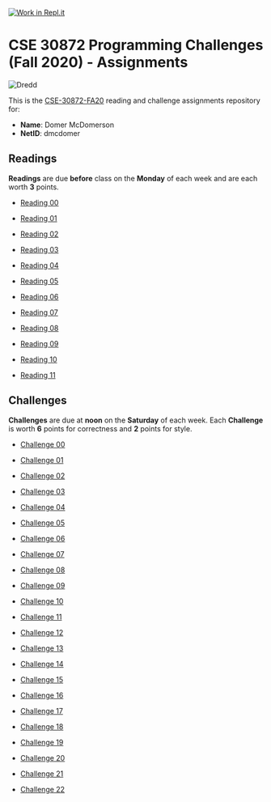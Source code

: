 [![Work in Repl.it](https://classroom.github.com/assets/work-in-replit-14baed9a392b3a25080506f3b7b6d57f295ec2978f6f33ec97e36a161684cbe9.svg)](https://classroom.github.com/online_ide?assignment_repo_id=2963241&assignment_repo_type=AssignmentRepo)
# CSE 30872 Programming Challenges (Fall 2020) - Assignments

![Dredd](https://github.com/nd-cse-30872-fa20/cse-30872-fa20-assignments/workflows/Dredd/badge.svg)

This is the [CSE-30872-FA20] reading and challenge assignments repository for:

- **Name**:     Domer McDomerson
- **NetID**:    dmcdomer

[CSE-30872-FA20]:   https://www3.nd.edu/~pbui/teaching/cse.30872.fa20/

## Readings

**Readings** are due **before** class on the **Monday** of each week and are
each worth **3** points.

- [Reading 00](https://www3.nd.edu/~pbui/teaching/cse.30872.fa20/reading00.html)

- [Reading 01](https://www3.nd.edu/~pbui/teaching/cse.30872.fa20/reading01.html)

- [Reading 02](https://www3.nd.edu/~pbui/teaching/cse.30872.fa20/reading02.html)

- [Reading 03](https://www3.nd.edu/~pbui/teaching/cse.30872.fa20/reading03.html)

- [Reading 04](https://www3.nd.edu/~pbui/teaching/cse.30872.fa20/reading04.html)

- [Reading 05](https://www3.nd.edu/~pbui/teaching/cse.30872.fa20/reading05.html)

- [Reading 06](https://www3.nd.edu/~pbui/teaching/cse.30872.fa20/reading06.html)

- [Reading 07](https://www3.nd.edu/~pbui/teaching/cse.30872.fa20/reading07.html)

- [Reading 08](https://www3.nd.edu/~pbui/teaching/cse.30872.fa20/reading08.html)

- [Reading 09](https://www3.nd.edu/~pbui/teaching/cse.30872.fa20/reading09.html)

- [Reading 10](https://www3.nd.edu/~pbui/teaching/cse.30872.fa20/reading10.html)

- [Reading 11](https://www3.nd.edu/~pbui/teaching/cse.30872.fa20/reading11.html)

## Challenges

**Challenges** are due at **noon** on the **Saturday** of each week.  Each
**Challenge** is worth **6** points for correctness and **2** points for style.

- [Challenge 00](https://www3.nd.edu/~pbui/teaching/cse.30872.fa20/challenge00.html)

- [Challenge 01](https://www3.nd.edu/~pbui/teaching/cse.30872.fa20/challenge01.html)

- [Challenge 02](https://www3.nd.edu/~pbui/teaching/cse.30872.fa20/challenge02.html)

- [Challenge 03](https://www3.nd.edu/~pbui/teaching/cse.30872.fa20/challenge03.html)

- [Challenge 04](https://www3.nd.edu/~pbui/teaching/cse.30872.fa20/challenge04.html)

- [Challenge 05](https://www3.nd.edu/~pbui/teaching/cse.30872.fa20/challenge05.html)

- [Challenge 06](https://www3.nd.edu/~pbui/teaching/cse.30872.fa20/challenge06.html)

- [Challenge 07](https://www3.nd.edu/~pbui/teaching/cse.30872.fa20/challenge07.html)

- [Challenge 08](https://www3.nd.edu/~pbui/teaching/cse.30872.fa20/challenge08.html)

- [Challenge 09](https://www3.nd.edu/~pbui/teaching/cse.30872.fa20/challenge09.html)

- [Challenge 10](https://www3.nd.edu/~pbui/teaching/cse.30872.fa20/challenge10.html)

- [Challenge 11](https://www3.nd.edu/~pbui/teaching/cse.30872.fa20/challenge11.html)

- [Challenge 12](https://www3.nd.edu/~pbui/teaching/cse.30872.fa20/challenge12.html)

- [Challenge 13](https://www3.nd.edu/~pbui/teaching/cse.30872.fa20/challenge13.html)

- [Challenge 14](https://www3.nd.edu/~pbui/teaching/cse.30872.fa20/challenge14.html)

- [Challenge 15](https://www3.nd.edu/~pbui/teaching/cse.30872.fa20/challenge15.html)

- [Challenge 16](https://www3.nd.edu/~pbui/teaching/cse.30872.fa20/challenge16.html)

- [Challenge 17](https://www3.nd.edu/~pbui/teaching/cse.30872.fa20/challenge17.html)

- [Challenge 18](https://www3.nd.edu/~pbui/teaching/cse.30872.fa20/challenge18.html)

- [Challenge 19](https://www3.nd.edu/~pbui/teaching/cse.30872.fa20/challenge19.html)

- [Challenge 20](https://www3.nd.edu/~pbui/teaching/cse.30872.fa20/challenge20.html)

- [Challenge 21](https://www3.nd.edu/~pbui/teaching/cse.30872.fa20/challenge21.html)

- [Challenge 22](https://www3.nd.edu/~pbui/teaching/cse.30872.fa20/challenge22.html)
